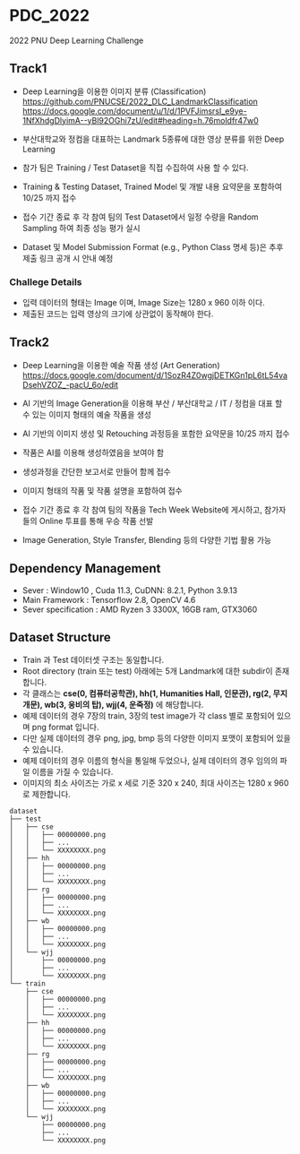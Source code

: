 # PDC_2022
2022 PNU Deep Learning Challenge

## Track1
* Deep Learning을 이용한 이미지 분류 (Classification)
https://github.com/PNUCSE/2022_DLC_LandmarkClassification
https://docs.google.com/document/u/1/d/1PVFJimsrsI_e9ye-1NfXhdgDlyimA--yBl92OGhi7zU/edit#heading=h.76moldfr47w0

* 부산대학교와 정컴을 대표하는 Landmark 5종류에 대한 영상 분류를 위한 Deep Learning

* 참가 팀은 Training / Test Dataset을 직접 수집하여 사용 할 수 있다.
* Training & Testing Dataset, Trained Model 및 개발 내용 요약문을 포함하여 10/25 까지 접수
* 접수 기간 종료 후 각 참여 팀의 Test Dataset에서 일정 수량을 Random Sampling 하여 최종 성능 평가 실시
* Dataset 및 Model Submission Format (e.g., Python Class 명세 등)은 추후 제출 링크 공개 시 안내 예정

### Challege Details
* 입력 데이터의 형태는 Image 이며, Image Size는 1280 x 960 이하 이다.
* 제출된 코드는 입력 영상의 크기에 상관없이 동작해야 한다.

## Track2
* Deep Learning을 이용한 예술 작품 생성 (Art Generation)
https://docs.google.com/document/d/1SozR4Z0wgjDETKGn1pL6tL54vaDsehVZOZ_-pacU_6o/edit

* AI 기반의 Image Generation을 이용해 부산 / 부산대학교 / IT / 정컴을 대표 할 수 있는 이미지 형태의 예술 작품을 생성
* AI 기반의 이미지 생성 및 Retouching 과정등을 포함한 요약문을 10/25 까지 접수
* 작품은 AI를 이용해 생성하였음을 보여야 함
* 생성과정을 간단한 보고서로 만들어 함께 접수
* 이미지 형태의 작품 및 작품 설명을 포함하여 접수
* 접수 기간 종료 후 각 참여 팀의 작품을 Tech Week Website에 게시하고, 참가자들의 Online 투표를 통해 우승 작품 선발
* Image Generation, Style Transfer, Blending 등의 다양한 기법 활용 가능

## Dependency Management
* Sever : Window10 , Cuda 11.3, CuDNN: 8.2.1, Python 3.9.13
* Main Framework : Tensorflow 2.8, OpenCV 4.6
* Sever specification : AMD Ryzen 3 3300X, 16GB ram, GTX3060


## Dataset Structure
- Train 과 Test 데이터셋 구조는 동일합니다.
- Root directory (train 또는 test) 아래에는 5개 Landmark에 대한 subdir이 존재합니다.
- 각 클래스는 **cse(0, 컴퓨터공학관), hh(1, Humanities Hall, 인문관), rg(2, 무지개문), wb(3, 웅비의 탑), wjj(4, 운죽정)** 에 해당합니다.
- 예제 데이터의 경우 7장의 train, 3장의 test image가 각 class 별로 포함되어 있으며 png format 입니다.
- 다만 실제 데이터의 경우 png, jpg, bmp 등의 다양한 이미지 포맷이 포함되어 있을 수 있습니다.
- 예제 데이터의 경우 이름의 형식을 통일해 두었으나, 실제 데이터의 경우 임의의 파일 이름을 가질 수 있습니다.
- 이미지의 최소 사이즈는 가로 x 세로 기준 320 x 240, 최대 사이즈는 1280 x 960 로 제한합니다.

```commandline
dataset
├── test
│   ├── cse
│   │   ├── 00000000.png
│   │   ├── ...
│   │   └── XXXXXXXX.png
│   ├── hh
│   │   ├── 00000000.png
│   │   ├── ...
│   │   └── XXXXXXXX.png
│   ├── rg
│   │   ├── 00000000.png
│   │   ├── ...
│   │   └── XXXXXXXX.png
│   ├── wb
│   │   ├── 00000000.png
│   │   ├── ...
│   │   └── XXXXXXXX.png
│   └── wjj
│       ├── 00000000.png
│       ├── ...
│       └── XXXXXXXX.png
└── train
    ├── cse
    │   ├── 00000000.png
    │   ├── ...
    │   └── XXXXXXXX.png
    ├── hh
    │   ├── 00000000.png
    │   ├── ...
    │   └── XXXXXXXX.png
    ├── rg
    │   ├── 00000000.png
    │   ├── ...
    │   └── XXXXXXXX.png
    ├── wb
    │   ├── 00000000.png
    │   ├── ...
    │   └── XXXXXXXX.png
    └── wjj
        ├── 00000000.png
        ├── ...
        └── XXXXXXXX.png
```
